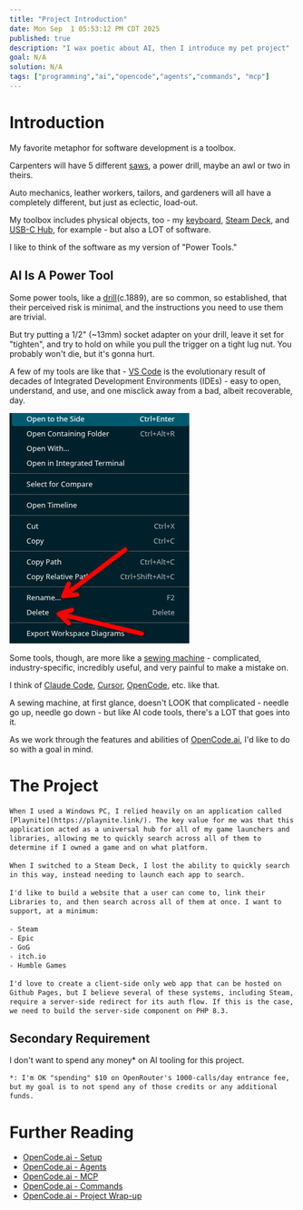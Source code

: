 ```yaml
---
title: "Project Introduction"
date: Mon Sep  1 05:53:12 PM CDT 2025
published: true
description: "I wax poetic about AI, then I introduce my pet project"
goal: N/A
solution: N/A
tags: ["programming","ai","opencode","agents","commands", "mcp"]
---
```

# Introduction

My favorite metaphor for software development is a toolbox.

Carpenters will have 5 different [saws](https://en.wikipedia.org/wiki/Category:Saws), a power drill, maybe an awl or two in theirs.

Auto mechanics, leather workers, tailors, and gardeners will all have a completely different, but just as eclectic, load-out.

My toolbox includes physical objects, too - my [keyboard](https://github.com/Flare576/sofle), [Steam Deck](#/steamdeck/how-i-got-my-steam-deck), and [USB-C Hub](#/steamdeck/peripherals/cable-matters-triple-monitor-usb-c-hub), for example - but also a LOT of software.

I like to think of the software as my version of "Power Tools."

## AI Is A Power Tool

Some power tools, like a [drill](https://en.wikipedia.org/wiki/Drill)(c.1889), are so common, so established, that their perceived risk is minimal, and the instructions you need to use them are trivial.

But try putting a 1/2" (~13mm) socket adapter on your drill, leave it set for "tighten", and try to hold on while you pull the trigger on a tight lug nut. You probably won't die, but it's gonna hurt.

A few of my tools are like that - [VS Code](https://vscodium.com/) is the evolutionary result of decades of Integrated Development Environments (IDEs) - easy to open, understand, and use, and one misclick away from a bad, albeit recoverable, day.

![Delete is pretty close to Rename](/images/thumbnail/opencode_vscode.png)

Some tools, though, are more like a [sewing machine](https://en.wikipedia.org/wiki/Sewing_machine) -  complicated, industry-specific, incredibly useful, and very painful to make a mistake on.

I think of [Claude Code](#proramming/ai/claude-code-1), [Cursor](https://cursor.com/en), [OpenCode](https://opencode.ai/), etc. like that.

A sewing machine, at first glance, doesn't LOOK that complicated - needle go up, needle go down - but like AI code tools, there's a LOT that goes into it.

As we work through the features and abilities of [OpenCode.ai](https://opencode.ai/), I'd like to do so with a goal in mind.

# The Project

```flare
When I used a Windows PC, I relied heavily on an application called [Playnite](https://playnite.link/). The key value for me was that this application acted as a universal hub for all of my game launchers and libraries, allowing me to quickly search across all of them to determine if I owned a game and on what platform.

When I switched to a Steam Deck, I lost the ability to quickly search in this way, instead needing to launch each app to search.

I'd like to build a website that a user can come to, link their Libraries to, and then search across all of them at once. I want to support, at a minimum:

- Steam
- Epic
- GoG
- itch.io
- Humble Games

I'd love to create a client-side only web app that can be hosted on Github Pages, but I believe several of these systems, including Steam, require a server-side redirect for its auth flow. If this is the case, we need to build the server-side component on PHP 8.3.
```

## Secondary Requirement

I don't want to spend any money* on AI tooling for this project.

```flare
*: I'm OK "spending" $10 on OpenRouter's 1000-calls/day entrance fee, but my goal is to not spend any of those credits or any additional funds.
```

# Further Reading

- [OpenCode.ai - Setup](#programming/ai/opencode-setup)
- [OpenCode.ai - Agents](#programming/ai/opencode-agents)
- [OpenCode.ai - MCP](#programming/ai/opencode-mcp)
- [OpenCode.ai - Commands](#programming/ai/opencode-commands)
- [OpenCode.ai - Project Wrap-up](#programming/ai/opencode-dowork)

